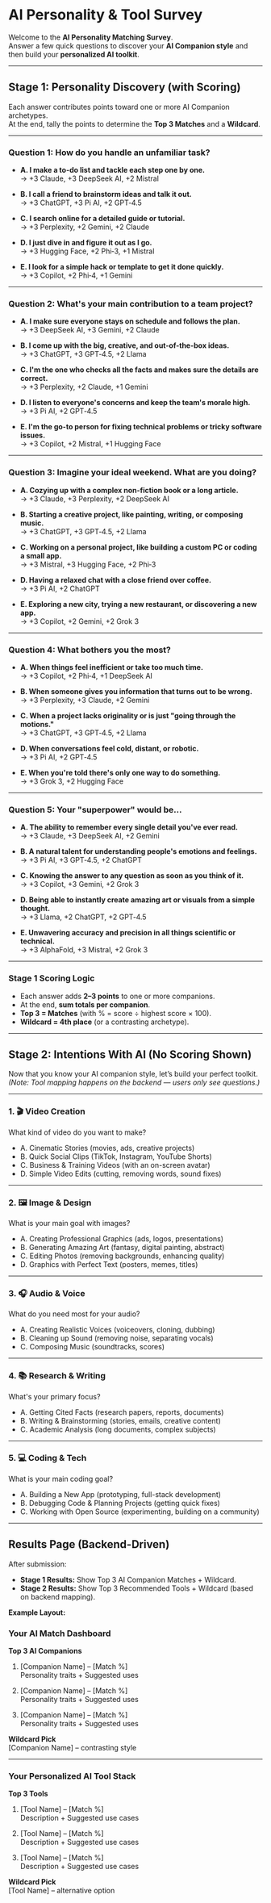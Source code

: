# AI Personality & Tool Survey

Welcome to the **AI Personality Matching Survey**.  
Answer a few quick questions to discover your **AI Companion style** and then build your **personalized AI toolkit**.

---

## Stage 1: Personality Discovery (with Scoring)

Each answer contributes points toward one or more AI Companion archetypes.  
At the end, tally the points to determine the **Top 3 Matches** and a **Wildcard**.

---

### Question 1: How do you handle an unfamiliar task?

- **A. I make a to-do list and tackle each step one by one.**  
  → +3 Claude, +3 DeepSeek AI, +2 Mistral  

- **B. I call a friend to brainstorm ideas and talk it out.**  
  → +3 ChatGPT, +3 Pi AI, +2 GPT‑4.5  

- **C. I search online for a detailed guide or tutorial.**  
  → +3 Perplexity, +2 Gemini, +2 Claude  

- **D. I just dive in and figure it out as I go.**  
  → +3 Hugging Face, +2 Phi‑3, +1 Mistral  

- **E. I look for a simple hack or template to get it done quickly.**  
  → +3 Copilot, +2 Phi‑4, +1 Gemini  

---

### Question 2: What's your main contribution to a team project?

- **A. I make sure everyone stays on schedule and follows the plan.**  
  → +3 DeepSeek AI, +3 Gemini, +2 Claude  

- **B. I come up with the big, creative, and out-of-the-box ideas.**  
  → +3 ChatGPT, +3 GPT‑4.5, +2 Llama  

- **C. I'm the one who checks all the facts and makes sure the details are correct.**  
  → +3 Perplexity, +2 Claude, +1 Gemini  

- **D. I listen to everyone's concerns and keep the team's morale high.**  
  → +3 Pi AI, +2 GPT‑4.5  

- **E. I'm the go-to person for fixing technical problems or tricky software issues.**  
  → +3 Copilot, +2 Mistral, +1 Hugging Face  

---

### Question 3: Imagine your ideal weekend. What are you doing?

- **A. Cozying up with a complex non-fiction book or a long article.**  
  → +3 Claude, +3 Perplexity, +2 DeepSeek AI  

- **B. Starting a creative project, like painting, writing, or composing music.**  
  → +3 ChatGPT, +3 GPT‑4.5, +2 Llama  

- **C. Working on a personal project, like building a custom PC or coding a small app.**  
  → +3 Mistral, +3 Hugging Face, +2 Phi‑3  

- **D. Having a relaxed chat with a close friend over coffee.**  
  → +3 Pi AI, +2 ChatGPT  

- **E. Exploring a new city, trying a new restaurant, or discovering a new app.**  
  → +3 Copilot, +2 Gemini, +2 Grok 3  

---

### Question 4: What bothers you the most?

- **A. When things feel inefficient or take too much time.**  
  → +3 Copilot, +2 Phi‑4, +1 DeepSeek AI  

- **B. When someone gives you information that turns out to be wrong.**  
  → +3 Perplexity, +3 Claude, +2 Gemini  

- **C. When a project lacks originality or is just "going through the motions."**  
  → +3 ChatGPT, +3 GPT‑4.5, +2 Llama  

- **D. When conversations feel cold, distant, or robotic.**  
  → +3 Pi AI, +2 GPT‑4.5  

- **E. When you're told there's only one way to do something.**  
  → +3 Grok 3, +2 Hugging Face  

---

### Question 5: Your "superpower" would be...

- **A. The ability to remember every single detail you've ever read.**  
  → +3 Claude, +3 DeepSeek AI, +2 Gemini  

- **B. A natural talent for understanding people's emotions and feelings.**  
  → +3 Pi AI, +3 GPT‑4.5, +2 ChatGPT  

- **C. Knowing the answer to any question as soon as you think of it.**  
  → +3 Copilot, +3 Gemini, +2 Grok 3  

- **D. Being able to instantly create amazing art or visuals from a simple thought.**  
  → +3 Llama, +2 ChatGPT, +2 GPT‑4.5  

- **E. Unwavering accuracy and precision in all things scientific or technical.**  
  → +3 AlphaFold, +3 Mistral, +2 Grok 3  

---

### Stage 1 Scoring Logic

- Each answer adds **2–3 points** to one or more companions.  
- At the end, **sum totals per companion**.  
- **Top 3 = Matches** (with % = score ÷ highest score × 100).  
- **Wildcard = 4th place** (or a contrasting archetype).  

---

## Stage 2: Intentions With AI (No Scoring Shown)

Now that you know your AI companion style, let’s build your perfect toolkit.  
*(Note: Tool mapping happens on the backend — users only see questions.)*

---

### 1. 🎬 Video Creation
What kind of video do you want to make?
- A. Cinematic Stories (movies, ads, creative projects)  
- B. Quick Social Clips (TikTok, Instagram, YouTube Shorts)  
- C. Business & Training Videos (with an on-screen avatar)  
- D. Simple Video Edits (cutting, removing words, sound fixes)  

---

### 2. 🖼️ Image & Design
What is your main goal with images?
- A. Creating Professional Graphics (ads, logos, presentations)  
- B. Generating Amazing Art (fantasy, digital painting, abstract)  
- C. Editing Photos (removing backgrounds, enhancing quality)  
- D. Graphics with Perfect Text (posters, memes, titles)  

---

### 3. 🎧 Audio & Voice
What do you need most for your audio?
- A. Creating Realistic Voices (voiceovers, cloning, dubbing)  
- B. Cleaning up Sound (removing noise, separating vocals)  
- C. Composing Music (soundtracks, scores)  

---

### 4. 📚 Research & Writing
What's your primary focus?
- A. Getting Cited Facts (research papers, reports, documents)  
- B. Writing & Brainstorming (stories, emails, creative content)  
- C. Academic Analysis (long documents, complex subjects)  

---

### 5. 💻 Coding & Tech
What is your main coding goal?
- A. Building a New App (prototyping, full-stack development)  
- B. Debugging Code & Planning Projects (getting quick fixes)  
- C. Working with Open Source (experimenting, building on a community)  

---

## Results Page (Backend-Driven)

After submission:
- **Stage 1 Results:** Show Top 3 AI Companion Matches + Wildcard.  
- **Stage 2 Results:** Show Top 3 Recommended Tools + Wildcard (based on backend mapping).  

**Example Layout:**

### Your AI Match Dashboard
**Top 3 AI Companions**  
1. [Companion Name] – [Match %]  
   Personality traits + Suggested uses  

2. [Companion Name] – [Match %]  
   Personality traits + Suggested uses  

3. [Companion Name] – [Match %]  
   Personality traits + Suggested uses  

**Wildcard Pick**  
[Companion Name] – contrasting style  

---

### Your Personalized AI Tool Stack
**Top 3 Tools**  
1. [Tool Name] – [Match %]  
   Description + Suggested use cases  

2. [Tool Name] – [Match %]  
   Description + Suggested use cases  

3. [Tool Name] – [Match %]  
   Description + Suggested use cases  

**Wildcard Pick**  
[Tool Name] – alternative option  
